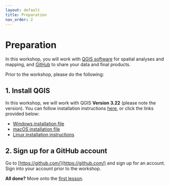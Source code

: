 ```yaml
---
layout: default
title: Preparation
nav_order: 2
---
```


# Preparation
In this workshop, you will work with [QGIS software](https://qgis.org/en/site/) for spatial analyses and mapping, and [GitHub](https://github.com) to share your data and final products.  

Prior to the workshop, please do the following: 

## 1. Install QGIS 
In this workshop, we will work with QGIS **Version 3.22** (please note the version). You can follow installation instructions [here](https://qgis.org/en/site/forusers/download.html), or click the links provided below:
- [Windows installation file](https://qgis.org/downloads/QGIS-OSGeo4W-3.22.9-2.msi)
- [macOS installation file](https://qgis.org/downloads/macos/qgis-macos-ltr.dmg)
- [Linux installation instructions](https://qgis.org/en/site/forusers/download.html#linux)

## 2. Sign up for a GitHub account
Go to [https://github.com/](https://github.com/) and sign up for an account. Sign into your account prior to the workshop.

**All done?** Move onto the [first lesson](intro-to-GIS).